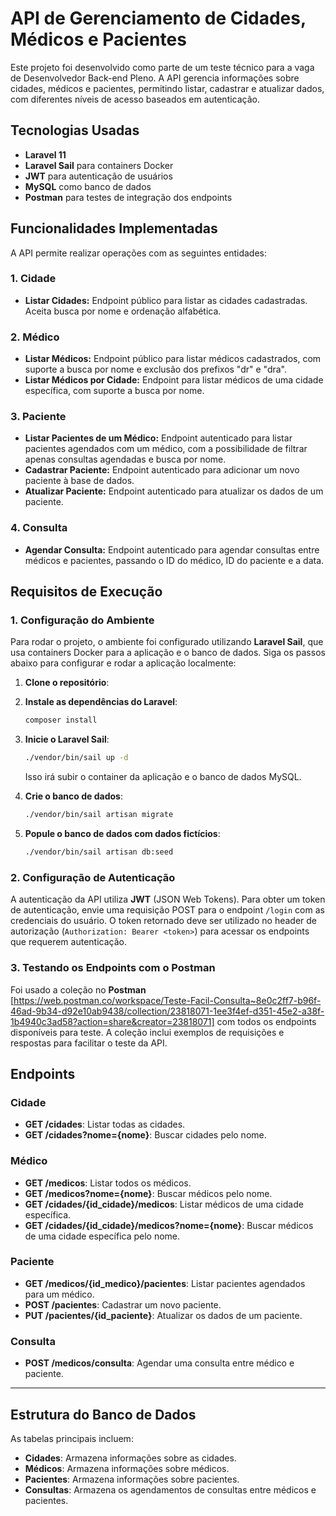 
# API de Gerenciamento de Cidades, Médicos e Pacientes

Este projeto foi desenvolvido como parte de um teste técnico para a vaga de Desenvolvedor Back-end Pleno. A API gerencia informações sobre cidades, médicos e pacientes, permitindo listar, cadastrar e atualizar dados, com diferentes níveis de acesso baseados em autenticação.

## Tecnologias Usadas

- **Laravel 11** 
- **Laravel Sail** para containers Docker
- **JWT** para autenticação de usuários
- **MySQL** como banco de dados
- **Postman** para testes de integração dos endpoints

## Funcionalidades Implementadas

A API permite realizar operações com as seguintes entidades:

### 1. **Cidade**
- **Listar Cidades:** Endpoint público para listar as cidades cadastradas. Aceita busca por nome e ordenação alfabética.

### 2. **Médico**
- **Listar Médicos:** Endpoint público para listar médicos cadastrados, com suporte a busca por nome e exclusão dos prefixos "dr" e "dra".
- **Listar Médicos por Cidade:** Endpoint para listar médicos de uma cidade específica, com suporte a busca por nome.

### 3. **Paciente**
- **Listar Pacientes de um Médico:** Endpoint autenticado para listar pacientes agendados com um médico, com a possibilidade de filtrar apenas consultas agendadas e busca por nome.
- **Cadastrar Paciente:** Endpoint autenticado para adicionar um novo paciente à base de dados.
- **Atualizar Paciente:** Endpoint autenticado para atualizar os dados de um paciente.

### 4. **Consulta**
- **Agendar Consulta:** Endpoint autenticado para agendar consultas entre médicos e pacientes, passando o ID do médico, ID do paciente e a data.

## Requisitos de Execução

### 1. Configuração do Ambiente

Para rodar o projeto, o ambiente foi configurado utilizando **Laravel Sail**, que usa containers Docker para a aplicação e o banco de dados. Siga os passos abaixo para configurar e rodar a aplicação localmente:

1. **Clone o repositório**:

2. **Instale as dependências do Laravel**:
   ```bash
   composer install
   ```

3. **Inicie o Laravel Sail**:
   ```bash
   ./vendor/bin/sail up -d
   ```

   Isso irá subir o container da aplicação e o banco de dados MySQL.

4. **Crie o banco de dados**:
   ```bash
   ./vendor/bin/sail artisan migrate
   ```

5. **Popule o banco de dados com dados fictícios**:
   ```bash
   ./vendor/bin/sail artisan db:seed
   ```

### 2. Configuração de Autenticação

A autenticação da API utiliza **JWT** (JSON Web Tokens). Para obter um token de autenticação, envie uma requisição POST para o endpoint `/login` com as credenciais do usuário. O token retornado deve ser utilizado no header de autorização (`Authorization: Bearer <token>`) para acessar os endpoints que requerem autenticação.

### 3. Testando os Endpoints com o Postman

Foi usado a coleção no **Postman** [https://web.postman.co/workspace/Teste-Facil-Consulta~8e0c2ff7-b96f-46ad-9b34-d92e10ab9438/collection/23818071-1ee3f4ef-d351-45e2-a38f-1b4940c3ad58?action=share&creator=23818071] com todos os endpoints disponíveis para teste. A coleção inclui exemplos de requisições e respostas para facilitar o teste da API.

## Endpoints
### **Cidade**

- **GET /cidades**: Listar todas as cidades.
- **GET /cidades?nome={nome}**: Buscar cidades pelo nome.

### **Médico**

- **GET /medicos**: Listar todos os médicos.
- **GET /medicos?nome={nome}**: Buscar médicos pelo nome.
- **GET /cidades/{id_cidade}/medicos**: Listar médicos de uma cidade específica.
- **GET /cidades/{id_cidade}/medicos?nome={nome}**: Buscar médicos de uma cidade específica pelo nome.

### **Paciente**

- **GET /medicos/{id_medico}/pacientes**: Listar pacientes agendados para um médico.
- **POST /pacientes**: Cadastrar um novo paciente.
- **PUT /pacientes/{id_paciente}**: Atualizar os dados de um paciente.

### **Consulta**

- **POST /medicos/consulta**: Agendar uma consulta entre médico e paciente.

---

## Estrutura do Banco de Dados

As tabelas principais incluem:

- **Cidades**: Armazena informações sobre as cidades.
- **Médicos**: Armazena informações sobre médicos.
- **Pacientes**: Armazena informações sobre pacientes.
- **Consultas**: Armazena os agendamentos de consultas entre médicos e pacientes.